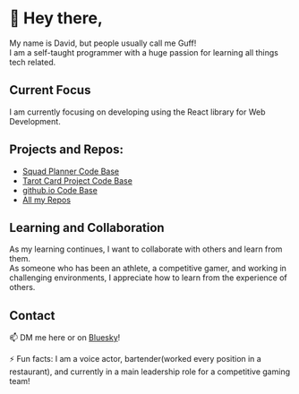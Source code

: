 # 👋 Hey there,

My name is David, but people usually call me Guff!</br>
I am a self-taught programmer with a huge passion for learning all things tech related. 

## Current Focus

 I am currently focusing on developing using the React library for Web Development. 

## Projects and Repos: 
<ul>
   <li><a href="https://github.com/CodeofGuff/SquadPlanner" target="_blank">Squad Planner Code Base</a></li>
   <li><a href="https://github.come/CodeofGuff/TarotAppProject" target="-blank">Tarot Card Project Code Base</a></li>
   <li><a href="https://github.com/CodeofGuff/codeofguff.github.io" target="_blank">github.io Code Base</a></li>
   <li><a href="https://github.com/CodeofGuff?tab=repositories" target="_blank">All my Repos</a></li>
</ul>

## Learning and Collaboration

As my learning continues, I want to collaborate with others and learn from them. 
</br>As someone who has been an athlete, a competitive gamer, and working in challenging environments, I appreciate how to learn from the experience of others.


## Contact

📫 DM me here or on  <a href="https://iamguff.bsky.social" target="_blank">Bluesky</a>!

⚡ Fun facts: I am a voice actor, bartender(worked every position in a restaurant), and currently in a main leadership role for a competitive gaming team!


<!---
CodeofGuff/CodeofGuff is a ✨ special ✨ repository because its `README.md` (this file) appears on your GitHub profile.
You can click the Preview link to take a look at your changes.
--->
